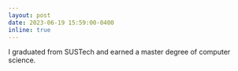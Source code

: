 ```yaml
---
layout: post
date: 2023-06-19 15:59:00-0400
inline: true
---
```


I graduated from SUSTech and earned a master degree of computer science.